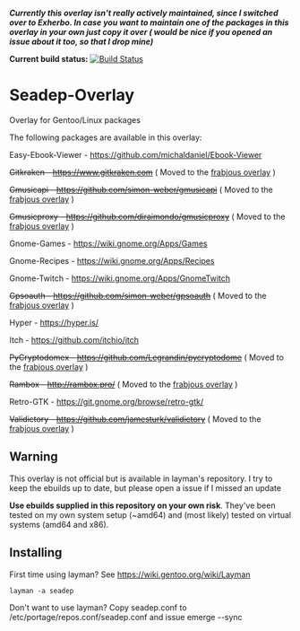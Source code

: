 ***Currently this overlay isn't really actively maintained, since I switched over to Exherbo. In case you want to maintain one of the packages in this overlay in your own just copy it over ( would be nice if you opened an issue about it too, so that I drop mine)***

**Current build status:** [![Build Status](https://travis-ci.org/Cogitri/gentoo-overlay-seadep.svg)](https://travis-ci.org/Cogitri/gentoo-overlay-seadep)

Seadep-Overlay
==============

Overlay for Gentoo/Linux packages

The following packages are available in this overlay:

Easy-Ebook-Viewer - https://github.com/michaldaniel/Ebook-Viewer

~~Gitkraken - https://www.gitkraken.com~~ ( Moved to the [frabjous overlay](https://github.com/csmk/frabjous) )

~~Gmusicapi - https://github.com/simon-weber/gmusicapi~~ ( Moved to the [frabjous overlay](https://github.com/csmk/frabjous) )

~~Gmusicproxy - https://github.com/diraimondo/gmusicproxy~~ ( Moved to the [frabjous overlay](https://github.com/csmk/frabjous) )

Gnome-Games - https://wiki.gnome.org/Apps/Games

Gnome-Recipes - https://wiki.gnome.org/Apps/Recipes

Gnome-Twitch - https://wiki.gnome.org/Apps/GnomeTwitch

~~Gpsoauth - https://github.com/simon-weber/gpsoauth~~ ( Moved to the [frabjous overlay](https://github.com/csmk/frabjous) )

Hyper - https://hyper.is/

Itch - https://github.com/itchio/itch

~~PyCryptodomex - https://github.com/Legrandin/pycryptodome~~ ( Moved to the [frabjous overlay](https://github.com/csmk/frabjous) )

~~Rambox - http://rambox.pro/~~ ( Moved to the [frabjous overlay](https://github.com/csmk/frabjous) )

Retro-GTK - https://git.gnome.org/browse/retro-gtk/

~~Validictory - https://github.com/jamesturk/validictory~~ ( Moved to the [frabjous overlay](https://github.com/csmk/frabjous) )


## Warning
This overlay is not official but is available in layman's repository. I try to keep the ebuilds up to date, but please open a issue if I missed an update

**Use ebuilds supplied in this repository on your own risk**. They've been tested on my own system setup (~amd64) and (most likely) tested on virtual systems (amd64 and x86).

## Installing

First time using layman? See https://wiki.gentoo.org/wiki/Layman

    layman -a seadep

Don't want to use layman? Copy seadep.conf to /etc/portage/repos.conf/seadep.conf and issue emerge --sync
